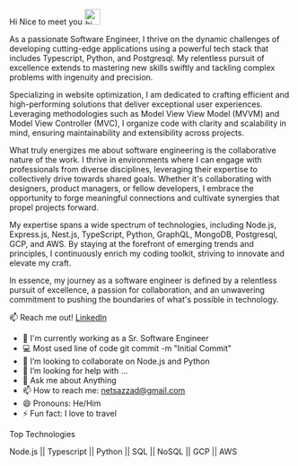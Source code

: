 Hi Nice to meet you <a target="_blank" rel="noopener noreferrer" href="https://user-images.githubusercontent.com/1303154/88677602-1635ba80-d120-11ea-84d8-d263ba5fc3c0.gif"><img src="https://user-images.githubusercontent.com/1303154/88677602-1635ba80-d120-11ea-84d8-d263ba5fc3c0.gif" width="28px" alt="hi" style="max-width:100%;"></a>

As a passionate Software Engineer, I thrive on the dynamic challenges of developing cutting-edge applications using a powerful tech stack that includes Typescript, Python, and Postgresql. My relentless pursuit of excellence extends to mastering new skills swiftly and tackling complex problems with ingenuity and precision.

Specializing in website optimization, I am dedicated to crafting efficient and high-performing solutions that deliver exceptional user experiences. Leveraging methodologies such as Model View View Model (MVVM) and Model View Controller (MVC), I organize code with clarity and scalability in mind, ensuring maintainability and extensibility across projects.

What truly energizes me about software engineering is the collaborative nature of the work. I thrive in environments where I can engage with professionals from diverse disciplines, leveraging their expertise to collectively drive towards shared goals. Whether it's collaborating with designers, product managers, or fellow developers, I embrace the opportunity to forge meaningful connections and cultivate synergies that propel projects forward.

My expertise spans a wide spectrum of technologies, including Node.js, Express.js, Nest.js, TypeScript, Python, GraphQL, MongoDB, Postgresql, GCP, and AWS. By staying at the forefront of emerging trends and principles, I continuously enrich my coding toolkit, striving to innovate and elevate my craft.

In essence, my journey as a software engineer is defined by a relentless pursuit of excellence, a passion for collaboration, and an unwavering commitment to pushing the boundaries of what's possible in technology.

📫 Reach me out!
 [LinkedIn](https://www.linkedin.com/in/md-sazzadul-islam-90ab571a6/)

- 🔭 I'm currently working as a Sr. Software Engineer 
- 💻 Most used line of code git commit -m "Initial Commit"
- 👯 I’m looking to collaborate on Node.js and Python
- 🤔 I’m looking for help with ...
- 💬 Ask me about Anything
- 📫 How to reach me: netsazzad@gmail.com
- 😄 Pronouns:  He/Him
- ⚡ Fun fact: I love to travel

Top Technologies

Node.js || Typescript || Python || SQL || NoSQL || GCP || AWS

<!--
**MdSazzadIslam/MdSazzadIslam** is a ✨ _special_ ✨ repository because its `README.md` (this file) appears on your GitHub profile.

Here are some ideas to get you started:
Hi I'm Md Sazzadul Islam https://user-images.githubusercontent.com/1303154/88677602-1635ba80-d120-11ea-84d8-d263ba5fc3c0.gif

- 🔭 I’m currently working on ...
- 🌱 I’m currently learning ...
- 👯 I’m looking to collaborate on ...
- 🤔 I’m looking for help with ...
- 💬 Ask me about ...
- 📫 How to reach me: ...
- 😄 Pronouns: ...
- ⚡ Fun fact: ...
-->
